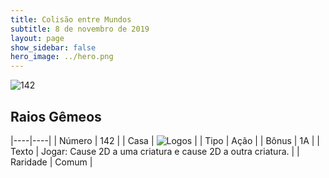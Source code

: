 ```yaml
---
title: Colisão entre Mundos
subtitle: 8 de novembro de 2019
layout: page
show_sidebar: false
hero_image: ../hero.png
---
```


![142](https://cdn.keyforgegame.com/media/card_front/pt/452_142_636R5683G3F_pt.png)

## Raios Gêmeos

|----|----|
| Número | 142 |
| Casa | ![Logos](https://archonarcana.com/images/thumb/c/ce/Logos.png/22px-Logos.png "Logos") |
| Tipo | Ação |
| Bônus | 1A |
| Texto | Jogar: Cause 2D a uma criatura e cause 2D a outra criatura. |
| Raridade | Comum |
